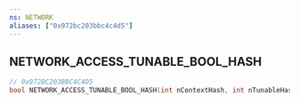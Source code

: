 ```yaml
---
ns: NETWORK
aliases: ["0x972bc203bbc4c4d5"]
---
```

## NETWORK_ACCESS_TUNABLE_BOOL_HASH

```c
// 0x972BC203BBC4C4D5
bool NETWORK_ACCESS_TUNABLE_BOOL_HASH(int nContextHash, int nTunableHash);
```
